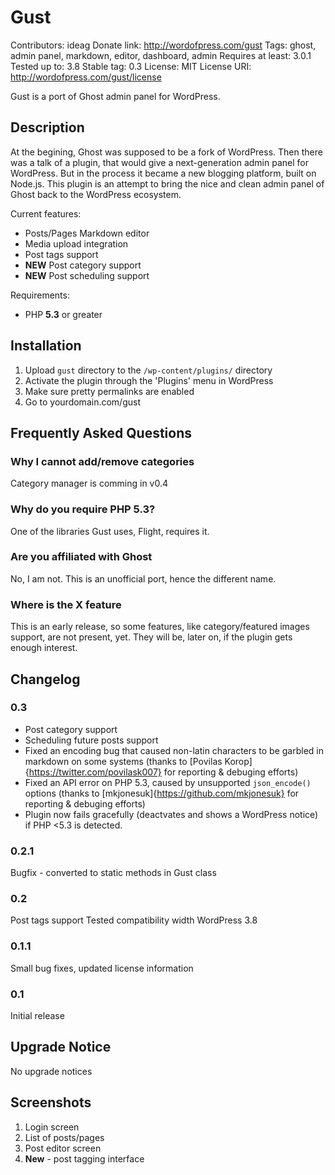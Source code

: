 # Gust

Contributors: ideag
Donate link: http://wordofpress.com/gust
Tags: ghost, admin panel, markdown, editor, dashboard, admin
Requires at least: 3.0.1
Tested up to: 3.8
Stable tag: 0.3
License: MIT
License URI: http://wordofpress.com/gust/license

Gust is a port of Ghost admin panel for WordPress.

## Description

At the begining, Ghost was supposed to be a fork of WordPress. Then there was a talk of a plugin, that would give a next-generation admin panel for WordPress. But in the process it became a new blogging platform, built on Node.js. This plugin is an attempt to bring the nice and clean admin panel of Ghost back to the WordPress ecosystem. 

Current features:

*   Posts/Pages Markdown editor
*   Media upload integration
*   Post tags support
*   **NEW** Post category support
*   **NEW** Post scheduling support

Requirements:

*   PHP **5.3** or greater

## Installation

1. Upload `gust` directory to the `/wp-content/plugins/` directory
1. Activate the plugin through the 'Plugins' menu in WordPress
1. Make sure pretty permalinks are enabled
1. Go to yourdomain.com/gust

## Frequently Asked Questions

### Why I cannot add/remove categories

Category manager is comming in v0.4

### Why do you require PHP 5.3?

One of the libraries Gust uses, Flight, requires it.

### Are you affiliated with Ghost

No, I am not. This is an unofficial port, hence the different name.

### Where is the X feature

This is an early release, so some features, like category/featured images support, are not present, yet. They will be, later on, if the plugin gets enough interest.

## Changelog

### 0.3

* Post category support
* Scheduling future posts support
* Fixed an encoding bug that caused non-latin characters to be garbled in markdown on some systems (thanks to [Povilas Korop]{https://twitter.com/povilask007} for reporting & debuging efforts)
* Fixed an API error on PHP 5.3, caused by unsupported `json_encode()` options (thanks to [mkjonesuk]{https://github.com/mkjonesuk} for reporting & debuging efforts)
* Plugin now fails gracefully (deactvates and shows a WordPress notice) if PHP <5.3 is detected.

### 0.2.1

Bugfix - converted to static methods in Gust class

### 0.2

Post tags support
Tested compatibility width WordPress 3.8

### 0.1.1

Small bug fixes, updated license information

### 0.1

Initial release

## Upgrade Notice

No upgrade notices

## Screenshots

1. Login screen
2. List of posts/pages
3. Post editor screen
4. **New** - post tagging interface

